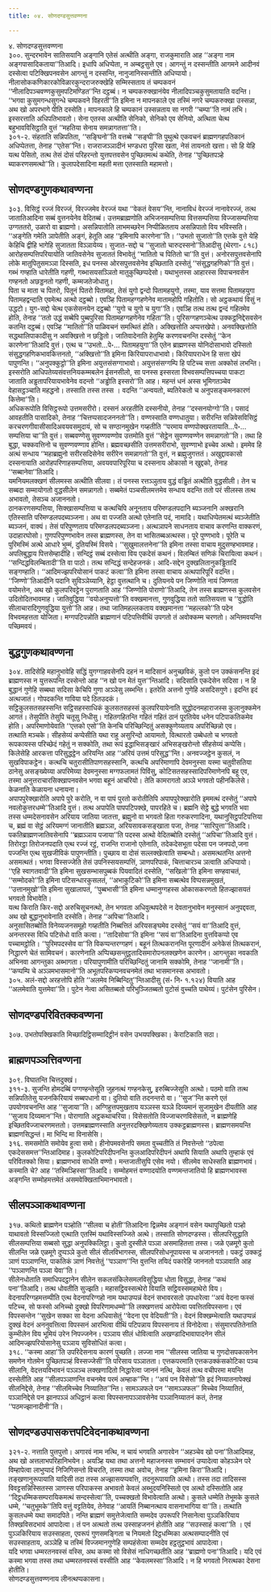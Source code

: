 ```yaml
---
title: ०४. सोणदण्डसुत्तवण्णना

---
```

४. सोणदण्डसुत्तवण्णना  
३००. सुन्दरभावेन सातिसयानि अङ्गानि एतेसं अत्थीति अङ्गा, राजकुमाराति आह ‘‘अङ्गा नाम अङ्गपासादिकताया’’तिआदि। इधापि अधिप्पेता, न अम्बट्ठसुत्ते एव। आगन्तुं न दस्सन्तीति आगमने आदीनवं दस्सेत्वा पटिक्खिपनवसेन आगन्तुं न दस्सन्ति, नानुजानिस्सन्तीति अधिप्पायो। नीलासोककणिकारकोविळारकुन्दराजरुक्खेहि सम्मिस्सताय तं चम्पकवनं ‘‘नीलादिपञ्चवण्णकुसुमपटिमण्डित’’न्ति दट्ठब्बं। न चम्पकरुक्खानंयेव नीलादिपञ्चकुसुमतायाति वदन्ति। ‘‘भगवा कुसुमगन्धसुगन्धे चम्पकवने विहरती’’ति इमिना न मापनकाले एव तस्मिं नगरे चम्पकरुक्खा उस्सन्ना, अथ खो अपरभागे पीति दस्सेति। मापनकाले हि चम्पकानं उस्सन्नताय सा नगरी ‘‘चम्पा’’ति नामं लभि। इस्सरत्ताति अधिपतिभावतो। सेना एतस्स अत्थीति सेनिको, सेनिको एव सेनियो, अत्थिता चेत्थ बहुभावविसिट्ठाति वुत्तं ‘‘महतिया सेनाय समन्नागतत्ता’’ति।  
३०१-२. संहताति सन्निपतिता, ‘‘सङ्घिनो’’ति वत्तब्बे ‘‘सङ्घी’’ति पुथुत्थे एकवचनं ब्राह्मणगहपतिकानं अधिप्पेतत्ता, तेनाह ‘‘एतेस’’न्ति। राजराजञ्ञादीनं भण्डधरा पुरिसा खता, नेसं तायनतो खत्ता। सो हि येहि यत्थ पेसितो, तत्थ तेसं दोसं परिहरन्तो युत्तपत्तवसेन पुच्छितमत्थं कथेति, तेनाह ‘‘पुच्छितपञ्हे ब्याकरणसमत्थो’’ति। कुलापदेसादिना महती मत्ता एतस्साति महामत्तो।  


## सोणदण्डगुणकथावण्णना

३०३. विसिट्ठं रज्जं विरज्जं, विरज्जमेव वेरज्जं यथा ‘‘वेकतं वेसय’’न्ति, नानाविधं वेरज्जं नानावेरज्जं, तत्थ जातातिआदिना सब्बं वुत्तनयेनेव वेदितब्बं। उत्तमब्राह्मणोति अभिजनसम्पत्तिया वित्तसम्पत्तिया विज्जासम्पत्तिया उग्गततरो, उळारो वा ब्राह्मणो। असन्निपातोति लाभमच्छरेन निप्पीळितताय असन्निपातो विय भविस्सति।  
‘‘अङ्गेति गमेति ञापेतीति अङ्गं, हेतूति आह ‘‘इमिनापि कारणेना’’ति। ‘‘उभतो सुजातो’’ति एत्तके वुत्ते येहि केहिचि द्वीहि भागेहि सुजातता विञ्ञायेय्य। सुजात-सद्दो च ‘‘सुजातो चारुदस्सनो’’तिआदीसु (थेरगा॰ ८१८) आरोहसम्पत्तिपरियायोति जातिवसेनेव सुजाततं विभावेतुं ‘‘मातितो च पितितो चा’’ति वुत्तं। अनोरसपुत्तवसेनापि लोके मातुपितुसमञ्ञा दिस्सति, इध पनस्स ओरसपुत्तवसेनेव इच्छिताति दस्सेतुं ‘‘संसुद्धगहणिको’’ति वुत्तं। गब्भं गण्हाति धारेतीति गहणी, गब्भासयसञ्ञितो मातुकुच्छिप्पदेसो। यथाभुत्तस्स आहारस्स विपाचनवसेन गण्हनतो अछड्डनतो गहणी, कम्मजतेजोधातु।  
पिता च माता च पितरो, पितूनं पितरो पितामहा, तेसं युगो द्वन्दो पितामहयुगो, तस्मा, याव सत्तमा पितामहयुगा पितामहद्वन्दाति एवमेत्थ अत्थो दट्ठब्बो। एवञ्हि पितामहग्गहणेनेव मातामहोपि गहितोति। सो अट्ठकथायं विसुं न उद्धटो। युग-सद्दो चेत्थ एकसेसनयेन दट्ठब्बो ‘‘युगो च युगो च युगा’’ति। एवञ्हि तत्थ तत्थ द्वन्दं गहितमेव होति, तेनाह ‘‘ततो उद्धं सब्बेपि पुब्बपुरिसा पितामहग्गहणेनेव गहिता’’ति। पुरिसग्गहणञ्चेत्थ उक्कट्ठनिद्देसवसेन कतन्ति दट्ठब्बं। एवञ्हि ‘‘मातितो’’ति पाळिवचनं समत्थितं होति। अक्खित्तोति अप्पत्तखेपो। अनवक्खित्तोति सद्धथालिपाकादीसु न अवक्खित्तो न छड्डितो। जातिवादेनाति हेतुम्हि करणवचनन्ति दस्सेतुं ‘‘केन कारणेना’’तिआदि वुत्तं। एत्थ च ‘‘उभतो…पे॰… पितामहयुगा’’ति एतेन ब्राह्मणस्स योनिदोसाभावो दस्सितो संसुद्धगहणिकभावकित्तनतो, ‘‘अक्खित्तो’’ति इमिना किरियापराधाभावो। किरियापराधेन हि सत्ता खेपं पापुणन्ति। ‘‘अनुपक्कुट्ठो’’ति इमिना अयुत्तसंसग्गाभावो। अयुत्तसंसग्गम्पि हि पटिच्च सत्ता अक्कोसं लभन्ति।  
इस्सरोति आधिपतेय्यसंवत्तनियकम्मबलेन ईसनसीलो, सा पनस्स इस्सरता विभवसम्पत्तिपच्चया पाकटा जाताति अड्ढतापरियायभावेनेव वदन्तो ‘‘अड्ढोति इस्सरो’’ति आह। महन्तं धनं अस्स भूमिगतञ्चेव वेहासट्ठञ्चाति महद्धनो। तस्साति तस्स तस्स । वदन्ति ‘‘अन्वयतो, ब्यतिरेकतो च अनुपसङ्कमनकारणं कित्तेमा’’ति।  
अधिकरूपोति विसिट्ठरूपो उत्तमसरीरो। दस्सनं अरहतीति दस्सनीयो, तेनाह ‘‘दस्सनयोग्गो’’ति। पसादं आवहतीति पासादिको, तेनाह ‘‘चित्तप्पसादजननतो’’ति। वण्णस्साति वण्णधातुया। सरीरन्ति सन्निवेसविसिट्ठं करचरणगीवासीसादिअवयवसमुदायं, सो च सण्ठानमुखेन गय्हतीति ‘‘परमाय वण्णपोक्खरतायाति…पे॰… सम्पत्तिया चा’’ति वुत्तं। सब्बवण्णेसु सुवण्णवण्णोव उत्तमोति वुत्तं ‘‘सेट्ठेन सुवण्णवण्णेन समन्नागतो’’ति। तथा हि बुद्धा, चक्कवत्तिनो च सुवण्णवण्णाव होन्ति। ब्रह्मवच्छसीति उत्तमसरीराभो, सुवण्णाभो इच्चेव अत्थो। इममेव हि अत्थं सन्धाय ‘‘महाब्रह्मुनो सरीरसदिसेनेव सरीरेन समन्नागतो’’ति वुत्तं, न ब्रह्मुजुगत्ततं। अखुद्दावकासो दस्सनायाति आरोहपरिणाहसम्पत्तिया, अवयवपारिपूरिया च दस्सनाय ओकासो न खुद्दको, तेनाह ‘‘सब्बानेवा’’तिआदि।  
यमनियमलक्खणं सीलमस्स अत्थीति सीलवा। तं पनस्स रत्तञ्ञुताय वुद्धं वड्ढितं अत्थीति वुद्धसीली। तेन च सब्बदा सम्मायोगतो वुद्धसीलेन समन्नागतो। सब्बमेतं पञ्चसीलमत्तमेव सन्धाय वदन्ति ततो परं सीलस्स तत्थ अभावतो, तेसञ्च अजाननतो।  
ठानकरणसम्पत्तिया, सिक्खासम्पत्तिया च कत्थचिपि अनूनताय परिमण्डलपदानि ब्यञ्जनानि अक्खरानि एतिस्साति परिमण्डलपदब्यञ्जना। अथ वा पज्जति अत्थो एतेनाति पदं, नामादि। यथाधिप्पेतमत्थं ब्यञ्जेतीति ब्यञ्जनं, वाक्यं। तेसं परिपुण्णताय परिमण्डलपदब्यञ्जना। अत्थञापने साधनताय वाचाव करणन्ति वाक्करणं, उदाहारघोसो। गुणपरिपुण्णभावेन तस्स ब्राह्मणस्स, तेन वा भासितब्बअत्थस्स। पूरे पुण्णभावे। पूरेति च पुरिमस्मिं अत्थे आधारे भुम्मं, दुतियस्मिं विसये। ‘‘सुखुमालत्तनेना’’ति इमिना तस्सा वाचाय मुदुसण्हभावमाह। अपलिबुद्धाय पित्तसेम्हादीहि। सन्दिट्ठं सब्बं दस्सेत्वा विय एकदेसं कथनं। विलम्बितं सणिकं चिरायित्वा कथनं। ‘‘सन्दिद्धविलम्बितादी’’ति वा पाठो। तत्थ सन्दिद्धं सन्देहजनकं। आदि-सद्देन दुक्खलितानुकड्ढितादिं सङ्गण्हाति। ‘‘आदिमज्झपरियोसानं पाकटं कत्वा’’ति इमिना तस्सा वाचाय अत्थपारिपूरिं वदन्ति।  
‘‘जिण्णो’’तिआदीनि पदानि सुविञ्ञेय्यानि, हेट्ठा वुत्तत्थानि च। दुतियनये पन जिण्णोति नायं जिण्णता वयोमत्तेन, अथ खो कुलपरिवट्टेन पुराणताति आह ‘‘जिण्णोति पोराणो’’तिआदि, तेन तस्स ब्राह्मणस्स कुलवसेन उदितोदितभावमाह। जातिवुद्धिया ‘‘वयोअनुप्पत्तो’’ति वक्खमानत्ता, गुणवुद्धिया ततो सातिसयत्ता च ‘‘वुद्धोति सीलाचारादिगुणवुद्धिया युत्तो’’ति आह। तथा जातिमहल्लकताय वक्खमानत्ता ‘‘महल्लको’’ति पदेन विभवमहत्तता योजिता। मग्गपटिपन्नोति ब्राह्मणानं पटिपत्तिवीथिं उपगतो तं अवोक्कम्म चरणतो। अन्तिमवयन्ति पच्छिमवयं।  


## बुद्धगुणकथावण्णना

३०४. तादिसेहि महानुभावेहि सद्धिं युगग्गाहवसेनपि दहनं न मादिसानं अनुच्छविकं, कुतो पन उक्कंसनन्ति इदं ब्राह्मणस्स न युत्तरूपन्ति दस्सेन्तो आह ‘‘न खो पन मेतं युत्त’’न्तिआदि। सदिसाति एकदेसेन सदिसा। न हि बुद्धानं गुणेहि सब्बथा सदिसा केचिपि गुणा अञ्ञेसु लब्भन्ति। इतरेति अत्तनो गुणेहि असदिसगुणे। इदन्ति इदं अत्थजातं। गोपदकन्ति गाविया पदे ठितउदकं।  
सट्ठिकुलसतसहस्सन्ति सट्ठिसहस्साधिकं कुलसतसहस्सं कुलपरियायेनाति सुद्धोदनमहाराजस्स कुलानुक्कमेन आगतं। तेसुपीति तेसुपि चतूसु निधीसु। गहितगहितन्ति गहितं गहितं ठानं पूरतियेव धनेन पटिपाकतिकमेव होति। अपरिमाणोयेवाति ‘‘एत्तको एसो’’ति केनचि परिच्छिन्दितुं असक्कुणेय्यताय अपरिच्छिन्नो एव।  
तत्थाति मञ्चके। सीहसेय्यं कप्पेसीति यथा राहु असुरिन्दो आयामतो, वित्थारतो उब्बेधतो च भगवतो रूपकायस्स परिच्छेदं गहेतुं न सक्कोति, तथा रूपं इद्धाभिसङ्खारं अभिसङ्खरोन्तो सीहसेय्यं कप्पेसि।  
किलेसेहि आरकत्ता परिसुद्धट्ठेन अरियन्ति आह ‘‘अरियं उत्तमं परिसुद्ध’’न्ति। अनवज्जट्ठेन कुसलं, न सुखविपाकट्ठेन। कत्थचि चतुरासीतिपाणसहस्सानि, कत्थचि अपरिमाणापि देवमनुस्सा यस्मा चतुवीसतिया ठानेसु असङ्ख्येय्या अपरिमेय्या देवमनुस्सा मग्गफलामतं पिविंसु, कोटिसतसहस्सादिपरिमाणेनपि बहू एव, तस्मा अनुत्तराचारसिक्खापनवसेन भगवा बहूनं आचरियो। तेति कामरागतो अञ्ञे भगवतो पहीनकिलेसे। केळनाति केळायना धनायना।  
अपापपुरेक्खारोति अपापे पुरे करोति, न वा पापं पुरतो करोतीतिपि अपापपुरेक्खारोति इममत्थं दस्सेतुं ‘‘अपापे नवलोकुत्तरधम्मे’’तिआदि वुत्तं। तत्थ अपापेति पापपटिपक्खे, पापरहिते च। ब्रह्मनि सेट्ठे बुद्धे भगवति भवा तस्स धम्मदेसनावसेन अरियाय जातिया जातत्ता, ब्रह्मुनो वा भगवतो हिता गरुकरणादिना, यथानुसिट्ठपटिपत्तिया च, ब्रह्मं वा सेट्ठं अरियमग्गं जानातीति ब्रह्मञ्ञा, अरियसावकसङ्खाता पजा, तेनाह ‘‘सारिपुत्ता’’तिआदि। पकतिब्राह्मणजातिवसेनापि ‘‘ब्रह्मञ्ञाय पजाया’’ति पदस्स अत्थो वेदितब्बोति दस्सेतुं ‘‘अपिचा’’तिआदि वुत्तं।  
तिरोरट्ठा तिरोजनपदाति एत्थ रज्जं रट्ठं, राजन्ति राजानो एतेनाति, तदेकदेसभूता पदेसा पन जनपदो,जना पज्जन्ति एत्थ सुखजीविकं पापुणन्तीति। पुच्छाय वा दोसं सल्लक्खेत्वाति सम्बन्धो। असमत्थतन्ति अत्तनो असमत्थतं। भगवा विस्सज्जेति तेसं उपनिस्सयसम्पत्तिं, ञाणपरिपाकं, चित्ताचारञ्च ञत्वाति अधिप्पायो।  
‘‘एहि स्वागतवादी’’ति इमिना सुखसम्भासपुब्बकं पियवादितं दस्सेति, ‘‘सखिलो’’ति इमिना सण्हवाचतं, ‘‘सम्मोदको’’ति इमिना पटिसन्धारकुसलतं, ‘‘अभाकुटिको’’ति इमिना सब्बत्थेव विप्पसन्नमुखतं, ‘‘उत्तानमुखो’’ति इमिना सुखालापतं, ‘‘पुब्बभासी’’ति इमिना धम्मानुग्गहस्स ओकासकरणतो हितज्झासयतं भगवतो विभावेति।  
यत्थ किराति किर-सद्दो अरुचिसूचनत्थो, तेन भगवता अधिवुत्थपदेसे न देवतानुभावेन मनुस्सानं अनुपद्दवता, अथ खो बुद्धानुभावेनाति दस्सेति। तेनाह ‘‘अपिचा’’तिआदि।  
अनुसासितब्बोति विनेय्यजनसमूहो गय्हतीति निब्बत्तितं अरियसङ्घमेव दस्सेतुं ‘‘सयं वा’’तिआदि वुत्तं, अनन्तरस्स विधि पटिसेधो वाति कत्वा। ‘‘तादिसोवा’’ति इमिना ‘‘सयं वा’’तिआदिना वुत्तविकप्पो एव पच्चामट्ठोति। ‘‘पुरिमपदस्सेव वा’’ति विकप्पन्तरग्गहणं। बहूनं तित्थकरानन्ति पूरणादीनं अनेकेसं तित्थकरानं, निद्धारणे चेतं सामिवचनं। कारणेनाति अप्पिच्छसन्तुट्ठतादिसमारोपनलक्खणेन कारणेन। आगन्तुका नवकाति अभिनवा आगन्तुका अब्भागता। परियापुणामीति परिच्छिन्दितुं जानामि सक्कोमि, तेनाह ‘‘जानामी’’ति। ‘‘कप्पम्पि चे अञ्ञमभासमानो’’ति अभूतपरिकप्पनवचनमेतं तथा भासमानस्स अभावतो।  
३०५. अलं-सद्दो अरहत्तोपि होति ‘‘अलमेव निब्बिन्दितु’’न्तिआदीसु (सं॰ नि॰ १.१२४) वियाति आह ‘‘अलमेवाति युत्तमेवा’’ति। पुटेन नेत्वा असितब्बतो परिभुञ्जितब्बतो पुटोसं वुच्चति पाथेय्यं। पुटंसेन पुरिसेन।  


## सोणदण्डपरिवितक्कवण्णना

३०७. उभतोपक्खिकाति मिच्छादिट्ठिसम्मादिट्ठीनं वसेन उभयपक्खिका। केराटिकाति सठा।  


## ब्राह्मणपञ्ञत्तिवण्णना

३०९. विघातन्ति चित्तदुक्खं।  
३११-३. सुजन्ति होमदब्बिं पग्गण्हन्तेसूति जुहनत्थं गण्हनकेसु, इरुब्बिज्जेसूति अत्थो। पठमो वाति तत्थ सन्निपतितेसु यजनकिरियायं सब्बपधानो वा। दुतियो वाति तदनन्तरो वा। ‘‘सुज’’न्ति करणे एतं उपयोगवचनन्ति आह ‘‘सुजाया’’ति। अग्गिहुत्तपमुखताय यञ्ञस्स यञ्ञे दिय्यमानं सुजामुखेन दीयतीति आह ‘‘सुजाय दिय्यमान’’न्ति। पोराणाति अट्ठकथाचरिया। विसेसतोति विज्जाचरणविसेसतो, न ब्राह्मणेहि इच्छितविज्जाचरणमत्ततो। उत्तमब्राह्मणस्साति अनुत्तरदक्खिणेय्यताय उक्कट्ठब्राह्मणस्स। ब्राह्मणसमयन्ति ब्राह्मणसिद्धन्तं। मा भिन्दि मा विनासेसि।  
३१६. समसमोति समोयेव हुत्वा समो। हीनोपमवसेनपि समता वुच्चतीति तं निवत्तेन्तो ‘‘ठपेत्वा एकदेससमत्त’’न्तिआदिमाह। कुलकोटिपरिदीपनन्ति कुलआदिपरिदीपनं अथापि सियाति अथापि तुम्हाकं एवं परिवितक्को सिया। ब्राह्मणभावं साधेति वण्णो। मन्तजातीसुपि एसेव नयो। सीलमेव साधेस्सति ब्राह्मणभावं। कस्माति चे? आह ‘‘तस्मिञ्हिस्सा’’तिआदि। सम्मोहमत्तं वण्णादयोति वण्णमन्तजातियो हि ब्राह्मणभावस्स अङ्गन्ति सम्मोहमत्तमेतं असमवेक्खिताभिमानभावतो।  


## सीलपञ्ञाकथावण्णना

३१७. कथितो ब्राह्मणेन पञ्होति ‘‘सीलवा च होती’’तिआदिना द्विन्नमेव अङ्गानं वसेन यथापुच्छितो पञ्हो याथावतो विस्सज्जितो एत्थाति एतस्मिं यथाविस्सज्जिते अत्थे। तस्साति सोणदण्डस्स। सीलपरिसुद्धाति सीलसम्पत्तिया सब्बसो सुद्धा अनुपक्किलिट्ठा। कुतो दुस्सीले पञ्ञा असमाहितत्ता तस्स। जळे एळमूगे कुतो सीलन्ति जळे एळमूगे दुप्पञ्ञे कुतो सीलं सीलविभागस्स, सीलपरिसोधनूपायस्स च अजाननतो। पकट्ठं उक्कट्ठं ञाणं पञ्ञाणन्ति, पाकतिकं ञाणं निवत्तेतुं ‘‘पञ्ञाण’’न्ति वुत्तन्ति तयिदं पकारेहि जाननतो पञ्ञावाति आह ‘‘पञ्ञाणन्ति पञ्ञा येवा’’ति।  
सीलेनधोताति समाधिपदट्ठानेन सीलेन सकलसंकिलेसमलविसुद्धिया धोता विसुद्धा, तेनाह ‘‘कथं पना’’तिआदि। तत्थ धोवतीति सुज्झति। महासट्ठिवस्सत्थेरो वियाति सट्ठिवस्समहाथेरो विय। वेदनापरिग्गहमत्तम्पीति एत्थ वेदनापरिग्गहो नाम यथाउप्पन्नं वेदनं सभावरसतो उपधारेत्वा ‘‘अयं वेदना फस्सं पटिच्च, सो फस्सो अनिच्चो दुक्खो विपरिणामधम्मो’’ति लक्खणत्तयं आरोपेत्वा पवत्तितविपस्सना। एवं विपस्सन्तेन ‘‘सुखेन सक्का सा वेदना अधिवासेतुं ‘‘वेदना एव वेदियती’’ति। वेदनं विक्खम्भेत्वाति यथाउप्पन्नं दुक्खं वेदनं अननुवत्तित्वा विपस्सनं आरभित्वा वीथिं पटिपन्नाय विपस्सनाय तं विनोदेत्वा। संसुमारपतितेनाति कुम्भीलेन विय भूमियं उरेन निपज्जनेन। पञ्ञाय सीलं धोवित्वाति अखण्डादिभावापादनेन सीलं आदिमज्झपरियोसानेसु पञ्ञाय सुविसोधितं कत्वा।  
३१८. ‘‘कस्मा आहा’’ति उपरिदेसनाय कारणं पुच्छति। लज्जा नाम ‘‘सीलस्स जातिया च गुणदोसपकासनेन समणेन गोतमेन पुच्छितपञ्हं विस्सज्जेसी’’ति परिसाय पञ्ञातता। एत्तकपरमाति एत्तकउक्कंसकोटिका पञ्च सीलानि, वेदत्तयविभावनं पञ्ञञ्च लक्खणादितो निद्धारेत्वा जाननं नत्थि, केवलं तत्थ वचीपरमा मयन्ति दस्सेतीति आह ‘‘सीलपञ्ञाणन्ति वचनमेव परमं अम्हाक’’न्ति। ‘‘अयं पन विसेसो’’ति इदं निय्यातनापेक्खं सीलनिद्देसे, तेनाह ‘‘सीलमिच्चेव निय्यातित’’न्ति। सामञ्ञफले पन ‘‘सामञ्ञफल’’ मिच्चेव निय्यातितं, पञ्ञानिद्देसे पन झानपञ्ञं अधिट्ठानं कत्वा विपस्सनापञ्ञावसेनेव पञ्ञानिय्यातनं कतं, तेनाह ‘‘पठमज्झानादीनी’’ति।  


## सोणदण्डउपासकत्तपटिवेदनाकथावण्णना

३२१-२. नत्ताति पुत्तपुत्तो। अगारवं नाम नत्थि, न चायं भगवति अगारवेन ‘‘अहञ्चेव खो पना’’तिआदिमाह, अथ खो अत्तलाभपरिहानिभयेन। अयञ्हि यथा तथा अत्तनो महाजनस्स सम्भावनं उप्पादेत्वा कोहञ्ञेन परे विम्हापेत्वा लाभुप्पादं निजिगिसन्तो विचरति, तस्मा तथा अवोच, तेनाह ‘‘इमिना किरा’’तिआदि।  
तङ्खणानुरूपायाति यादिसी तदा तस्स अज्झासयप्पवत्ति, तदनुरूपायाति अत्थो। तस्स तदा तादिसस्स विवट्टसन्निस्सितस्स ञाणस्स परिपाकस्स अभावतो केवलं अब्भुदयनिस्सितो एव अत्थो दस्सितोति आह ‘‘दिट्ठधम्मिकसम्परायिकमत्थं सन्दस्सेत्वा’’ति, पच्चक्खतो विभावेत्वाति अत्थो। कुसले धम्मेति तेभूमके कुसले धम्मे, ‘‘चतुभूमके’’तिपि वत्तुं वट्टतियेव, तेनेवाह ‘‘आयतिं निब्बानत्थाय वासनाभागिया वा’’ति। तत्थाति कुसलधम्मे यथा समादपिते। नन्ति ब्राह्मणं समुत्तेजेत्वाति सम्मदेव उपरूपरि निसानेत्वा पुञ्ञकिरियाय तिक्खविसदभावं आपादेत्वा। तं पन अत्थतो तत्थ उस्साहजननं होतीति आह ‘‘सउस्साहं कत्वा’’ति । एवं पुञ्ञकिरियाय सउस्साहता, एवरूपं गुणसमङ्गिता च नियमतो दिट्ठधम्मिका अत्थसम्पादनीति एवं सउस्साहताय, अञ्ञेहि च तस्मिं विज्जमानगुणेहि सम्पहंसेत्वा सम्मदेव हट्ठतुट्ठभावं आपादेत्वा।  
यदि भगवा धम्मरतनवस्सं वस्सि, अथ कस्मा सो विसेसं नाधिगच्छतीति आह ‘‘ब्राह्मणो पना’’तिआदि। यदि एवं कस्मा भगवा तस्स तथा धम्मरतनवस्सं वस्सीति आह ‘‘केवलमस्सा’’तिआदि। न हि भगवतो निरत्थका देसना होतीति।  
सोणदण्डसुत्तवण्णनाय लीनत्थप्पकासना।  